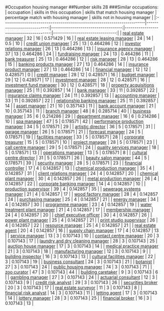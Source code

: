 #Occupation housing manager
##Number skills 28
###Similar occupations:
| occupation                                                              |   skills in this occupation |   skills that match housing manager |   percentage match with housing manager |   skills not in housing manager |
|:------------------------------------------------------------------------|----------------------------:|------------------------------------:|----------------------------------------:|--------------------------------:|
| [real estate manager](real_estate_manager.md)                           |                          32 |                                  16 |                                0.571429 |                              16 |
| [real estate leasing manager](real_estate_leasing_manager.md)           |                          24 |                                  14 |                                0.5      |                              10 |
| [credit union manager](credit_union_manager.md)                         |                          25 |                                  13 |                                0.464286 |                              12 |
| [investor relations manager](investor_relations_manager.md)             |                          26 |                                  13 |                                0.464286 |                              13 |
| [insurance agency manager](insurance_agency_manager.md)                 |                          37 |                                  13 |                                0.464286 |                              24 |
| [fundraising manager](fundraising_manager.md)                           |                          24 |                                  13 |                                0.464286 |                              11 |
| [bank treasurer](bank_treasurer.md)                                     |                          25 |                                  13 |                                0.464286 |                              12 |
| [risk manager](risk_manager.md)                                         |                          28 |                                  13 |                                0.464286 |                              15 |
| [banking products manager](banking_products_manager.md)                 |                          27 |                                  13 |                                0.464286 |                              14 |
| [insurance product manager](insurance_product_manager.md)               |                          27 |                                  13 |                                0.464286 |                              14 |
| [financial manager](financial_manager.md)                               |                          12 |                                  12 |                                0.428571 |                               0 |
| [credit manager](credit_manager.md)                                     |                          28 |                                  12 |                                0.428571 |                              16 |
| [budget manager](budget_manager.md)                                     |                          29 |                                  12 |                                0.428571 |                              17 |
| [investment manager](investment_manager.md)                             |                          28 |                                  12 |                                0.428571 |                              16 |
| [investment fund manager](investment_fund_manager.md)                   |                          30 |                                  12 |                                0.428571 |                              18 |
| [property acquisitions manager](property_acquisitions_manager.md)       |                          25 |                                  11 |                                0.392857 |                              14 |
| [bank manager](bank_manager.md)                                         |                          33 |                                  11 |                                0.392857 |                              22 |
| [insurance claims manager](insurance_claims_manager.md)                 |                          24 |                                  11 |                                0.392857 |                              13 |
| [accounting manager](accounting_manager.md)                             |                          33 |                                  11 |                                0.392857 |                              22 |
| [relationship banking manager](relationship_banking_manager.md)         |                          25 |                                  11 |                                0.392857 |                              14 |
| [asset manager](asset_manager.md)                                       |                          21 |                                  10 |                                0.357143 |                              11 |
| [bank account manager](bank_account_manager.md)                         |                          21 |                                  10 |                                0.357143 |                              11 |
| [branch manager](branch_manager.md)                                     |                          48 |                                   8 |                                0.285714 |                              40 |
| [business manager](business_manager.md)                                 |                          35 |                                   6 |                                0.214286 |                              29 |
| [department manager](department_manager.md)                             |                          16 |                                   6 |                                0.214286 |                              10 |
| [spa manager](spa_manager.md)                                           |                          47 |                                   5 |                                0.178571 |                              42 |
| [performance production manager](performance_production_manager.md)     |                          34 |                                   5 |                                0.178571 |                              29 |
| [artistic director](artistic_director.md)                               |                          36 |                                   5 |                                0.178571 |                              31 |
| [garage manager](garage_manager.md)                                     |                          26 |                                   5 |                                0.178571 |                              21 |
| [forecast manager](forecast_manager.md)                                 |                          24 |                                   5 |                                0.178571 |                              19 |
| [facilities manager](facilities_manager.md)                             |                          33 |                                   5 |                                0.178571 |                              28 |
| [corporate treasurer](corporate_treasurer.md)                           |                          15 |                                   5 |                                0.178571 |                              10 |
| [project manager](project_manager.md)                                   |                          28 |                                   5 |                                0.178571 |                              23 |
| [call centre manager](call_centre_manager.md)                           |                          29 |                                   5 |                                0.178571 |                              24 |
| [quality services manager](quality_services_manager.md)                 |                          18 |                                   5 |                                0.178571 |                              13 |
| [operations manager](operations_manager.md)                             |                          13 |                                   5 |                                0.178571 |                               8 |
| [cultural centre director](cultural_centre_director.md)                 |                          31 |                                   5 |                                0.178571 |                              26 |
| [beauty salon manager](beauty_salon_manager.md)                         |                          44 |                                   5 |                                0.178571 |                              39 |
| [security manager](security_manager.md)                                 |                          28 |                                   5 |                                0.178571 |                              23 |
| [financial controller](financial_controller.md)                         |                          17 |                                   4 |                                0.142857 |                              13 |
| [chemical production manager](chemical_production_manager.md)           |                          35 |                                   4 |                                0.142857 |                              31 |
| [client relations manager](client_relations_manager.md)                 |                          24 |                                   4 |                                0.142857 |                              20 |
| [chemical plant manager](chemical_plant_manager.md)                     |                          30 |                                   4 |                                0.142857 |                              26 |
| [metal production manager](metal_production_manager.md)                 |                          26 |                                   4 |                                0.142857 |                              22 |
| [corporate banking manager](corporate_banking_manager.md)               |                          14 |                                   4 |                                0.142857 |                              10 |
| [production supervisor](production_supervisor.md)                       |                          39 |                                   4 |                                0.142857 |                              35 |
| [sewerage systems manager](sewerage_systems_manager.md)                 |                          21 |                                   4 |                                0.142857 |                              17 |
| [wood factory manager](wood_factory_manager.md)                         |                          28 |                                   4 |                                0.142857 |                              24 |
| [purchasing manager](purchasing_manager.md)                             |                          25 |                                   4 |                                0.142857 |                              21 |
| [energy manager](energy_manager.md)                                     |                          34 |                                   4 |                                0.142857 |                              30 |
| [programme manager](programme_manager.md)                               |                          23 |                                   4 |                                0.142857 |                              19 |
| [water treatment plant manager](water_treatment_plant_manager.md)       |                          21 |                                   4 |                                0.142857 |                              17 |
| [membership manager](membership_manager.md)                             |                          24 |                                   4 |                                0.142857 |                              20 |
| [chief executive officer](chief_executive_officer.md)                   |                          30 |                                   4 |                                0.142857 |                              26 |
| [power plant manager](power_plant_manager.md)                           |                          25 |                                   4 |                                0.142857 |                              21 |
| [print studio supervisor](print_studio_supervisor.md)                   |                          26 |                                   4 |                                0.142857 |                              22 |
| [resource manager](resource_manager.md)                                 |                          25 |                                   4 |                                0.142857 |                              21 |
| [real estate agent](real_estate_agent.md)                               |                          20 |                                   4 |                                0.142857 |                              16 |
| [supply chain manager](supply_chain_manager.md)                         |                          17 |                                   4 |                                0.142857 |                              13 |
| [service manager](service_manager.md)                                   |                          13 |                                   3 |                                0.107143 |                              10 |
| [contact centre manager](contact_centre_manager.md)                     |                          20 |                                   3 |                                0.107143 |                              17 |
| [laundry and dry cleaning manager](laundry_and_dry_cleaning_manager.md) |                          28 |                                   3 |                                0.107143 |                              25 |
| [auction house manager](auction_house_manager.md)                       |                          17 |                                   3 |                                0.107143 |                              14 |
| [medical practice manager](medical_practice_manager.md)                 |                          21 |                                   3 |                                0.107143 |                              18 |
| [manufacturing manager](manufacturing_manager.md)                       |                          12 |                                   3 |                                0.107143 |                               9 |
| [building inspector](building_inspector.md)                             |                          16 |                                   3 |                                0.107143 |                              13 |
| [cultural facilities manager](cultural_facilities_manager.md)           |                          22 |                                   3 |                                0.107143 |                              19 |
| [business consultant](business_consultant.md)                           |                          24 |                                   3 |                                0.107143 |                              21 |
| [botanist](botanist.md)                                                 |                          27 |                                   3 |                                0.107143 |                              24 |
| [public housing manager](public_housing_manager.md)                     |                          74 |                                   3 |                                0.107143 |                              71 |
| [zoo curator](zoo_curator.md)                                           |                          47 |                                   3 |                                0.107143 |                              44 |
| [building caretaker](building_caretaker.md)                             |                           9 |                                   3 |                                0.107143 |                               6 |
| [gambling manager](gambling_manager.md)                                 |                          27 |                                   3 |                                0.107143 |                              24 |
| [actuarial consultant](actuarial_consultant.md)                         |                          12 |                                   3 |                                0.107143 |                               9 |
| [credit risk analyst](credit_risk_analyst.md)                           |                          29 |                                   3 |                                0.107143 |                              26 |
| [securities broker](securities_broker.md)                               |                          20 |                                   3 |                                0.107143 |                              17 |
| [real estate surveyor](real_estate_surveyor.md)                         |                          11 |                                   3 |                                0.107143 |                               8 |
| [financial risk analyst](financial_risk_analyst.md)                     |                          14 |                                   3 |                                0.107143 |                              11 |
| [letting agent](letting_agent.md)                                       |                          17 |                                   3 |                                0.107143 |                              14 |
| [lottery manager](lottery_manager.md)                                   |                          28 |                                   3 |                                0.107143 |                              25 |
| [financial broker](financial_broker.md)                                 |                          16 |                                   3 |                                0.107143 |                              13 |
